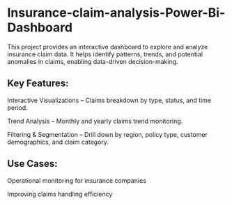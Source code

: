 # Insurance-claim-analysis-Power-Bi-Dashboard


This project provides an interactive dashboard to explore and analyze insurance claim data. It helps identify patterns, trends, and potential anomalies in claims, enabling data-driven decision-making.

## Key Features:

Interactive Visualizations – Claims breakdown by type, status, and time period.

Trend Analysis – Monthly and yearly claims trend monitoring.

Filtering & Segmentation – Drill down by region, policy type, customer demographics, and claim category.

## Use Cases:

Operational monitoring for insurance companies

Improving claims handling efficiency

